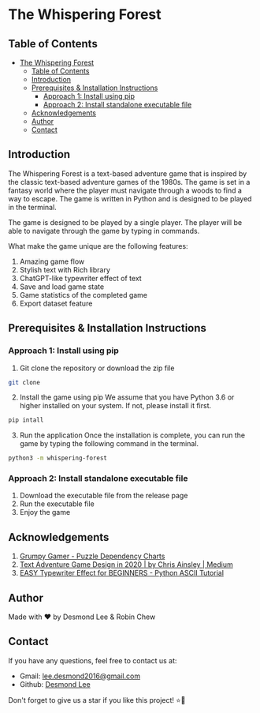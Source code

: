 # The Whispering Forest

<!-- Image of the game -->

## Table of Contents

- [The Whispering Forest](#the-whispering-forest)
  - [Table of Contents](#table-of-contents)
  - [Introduction](#introduction)
  - [Prerequisites \& Installation Instructions](#prerequisites--installation-instructions)
    - [Approach 1: Install using pip](#approach-1-install-using-pip)
    - [Approach 2: Install standalone executable file](#approach-2-install-standalone-executable-file)
  - [Acknowledgements](#acknowledgements)
  - [Author](#author)
  - [Contact](#contact)

## Introduction

The Whispering Forest is a text-based adventure game that is inspired by the classic text-based adventure games of the 1980s. The game is set in a fantasy world where the player must navigate through a woods to find a way to escape. The game is written in Python and is designed to be played in the terminal.

The game is designed to be played by a single player. The player will be able to navigate through the game by typing in commands.

What make the game unique are the following features:

1. Amazing game flow
2. Stylish text with Rich library
3. ChatGPT-like typewriter effect of text
4. Save and load game state
5. Game statistics of the completed game
6. Export dataset feature

## Prerequisites & Installation Instructions

### Approach 1: Install using pip

1. Git clone the repository or download the zip file

```bash
git clone
```

2. Install the game using pip
   We assume that you have Python 3.6 or higher installed on your system. If not, please install it first.

```bash
pip intall
```

3. Run the application
   Once the installation is complete, you can run the game by typing the following command in the terminal.

```bash
python3 -m whispering-forest
```

### Approach 2: Install standalone executable file

<!-- todo add the link here -->

1. Download the executable file from the release page
2. Run the executable file
3. Enjoy the game

## Acknowledgements

1. [Grumpy Gamer - Puzzle Dependency Charts](https://grumpygamer.com/puzzle_dependency_charts)
2. [Text Adventure Game Design in 2020 | by Chris Ainsley | Medium](https://medium.com/@model_train/text-adventure-game-design-in-2020-608528ac8bda)
3. [EASY Typewriter Effect for BEGINNERS - Python ASCII Tutorial](https://youtu.be/EVudW0H_2T8?si=vhtljV73KEpJpqC8)

## Author

Made with ❤️ by Desmond Lee & Robin Chew

## Contact

If you have any questions, feel free to contact us at:

- Gmail: lee.desmond2016@gmail.com
- Github: [Desmond Lee](https://github.com/djesmond1015)

Don't forget to give us a star if you like this project! ⭐🥰
